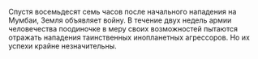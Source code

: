 Спустя восемьдесят семь часов после начального нападения на Мумбаи,
Земля объявляет войну. В течение двух недель армии человечества
поодиночке в меру своих возможностей пытаются отражать нападения
таинственных инопланетных агрессоров. Но их успехи крайне незначительны.